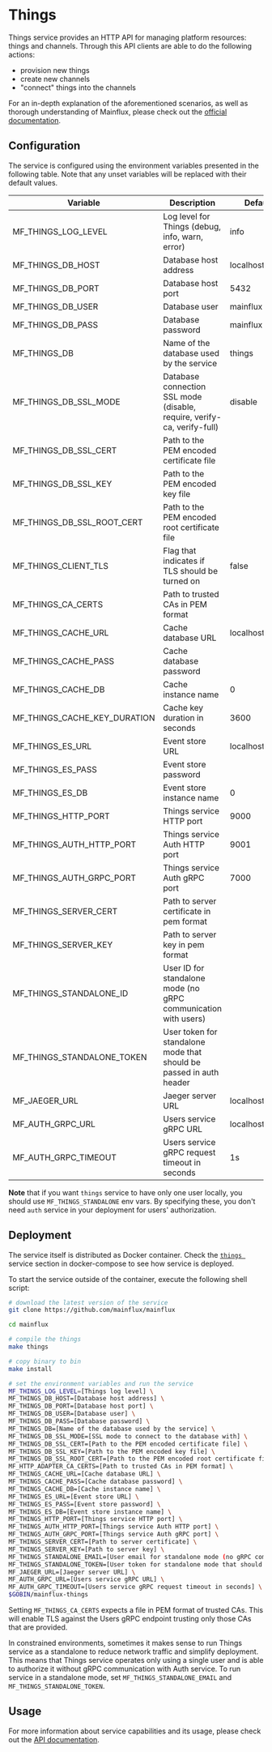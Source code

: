 # Things

Things service provides an HTTP API for managing platform resources: things and channels.
Through this API clients are able to do the following actions:

- provision new things
- create new channels
- "connect" things into the channels

For an in-depth explanation of the aforementioned scenarios, as well as thorough
understanding of Mainflux, please check out the [official documentation][doc].

## Configuration

The service is configured using the environment variables presented in the
following table. Note that any unset variables will be replaced with their
default values.

| Variable                     | Description                                                             | Default        |
| ---------------------------- | ----------------------------------------------------------------------- | -------------- |
| MF_THINGS_LOG_LEVEL          | Log level for Things (debug, info, warn, error)                         | info           |
| MF_THINGS_DB_HOST            | Database host address                                                   | localhost      |
| MF_THINGS_DB_PORT            | Database host port                                                      | 5432           |
| MF_THINGS_DB_USER            | Database user                                                           | mainflux       |
| MF_THINGS_DB_PASS            | Database password                                                       | mainflux       |
| MF_THINGS_DB                 | Name of the database used by the service                                | things         |
| MF_THINGS_DB_SSL_MODE        | Database connection SSL mode (disable, require, verify-ca, verify-full) | disable        |
| MF_THINGS_DB_SSL_CERT        | Path to the PEM encoded certificate file                                |                |
| MF_THINGS_DB_SSL_KEY         | Path to the PEM encoded key file                                        |                |
| MF_THINGS_DB_SSL_ROOT_CERT   | Path to the PEM encoded root certificate file                           |                |
| MF_THINGS_CLIENT_TLS         | Flag that indicates if TLS should be turned on                          | false          |
| MF_THINGS_CA_CERTS           | Path to trusted CAs in PEM format                                       |                |
| MF_THINGS_CACHE_URL          | Cache database URL                                                      | localhost:6379 |
| MF_THINGS_CACHE_PASS         | Cache database password                                                 |                |
| MF_THINGS_CACHE_DB           | Cache instance name                                                     | 0              |
| MF_THINGS_CACHE_KEY_DURATION | Cache key duration in seconds                                           | 3600           |
| MF_THINGS_ES_URL             | Event store URL                                                         | localhost:6379 |
| MF_THINGS_ES_PASS            | Event store password                                                    |                |
| MF_THINGS_ES_DB              | Event store instance name                                               | 0              |
| MF_THINGS_HTTP_PORT          | Things service HTTP port                                                | 9000           |
| MF_THINGS_AUTH_HTTP_PORT     | Things service Auth HTTP port                                           | 9001           |
| MF_THINGS_AUTH_GRPC_PORT     | Things service Auth gRPC port                                           | 7000           |
| MF_THINGS_SERVER_CERT        | Path to server certificate in pem format                                |                |
| MF_THINGS_SERVER_KEY         | Path to server key in pem format                                        |                |
| MF_THINGS_STANDALONE_ID      | User ID for standalone mode (no gRPC communication with users)          |                |
| MF_THINGS_STANDALONE_TOKEN   | User token for standalone mode that should be passed in auth header     |                |
| MF_JAEGER_URL                | Jaeger server URL                                                       | localhost:6831 |
| MF_AUTH_GRPC_URL             | Users service gRPC URL                                                  | localhost:7001 |
| MF_AUTH_GRPC_TIMEOUT         | Users service gRPC request timeout in seconds                           | 1s             |

**Note** that if you want `things` service to have only one user locally, you should use `MF_THINGS_STANDALONE` env vars. By specifying these, you don't need `auth` service in your deployment for users' authorization.

## Deployment

The service itself is distributed as Docker container. Check the [`things `](https://github.com/mainflux/mainflux/blob/master/docker/docker-compose.yml#L167-L194) service section in 
docker-compose to see how service is deployed.

To start the service outside of the container, execute the following shell script:

```bash
# download the latest version of the service
git clone https://github.com/mainflux/mainflux

cd mainflux

# compile the things
make things

# copy binary to bin
make install

# set the environment variables and run the service
MF_THINGS_LOG_LEVEL=[Things log level] \
MF_THINGS_DB_HOST=[Database host address] \
MF_THINGS_DB_PORT=[Database host port] \
MF_THINGS_DB_USER=[Database user] \
MF_THINGS_DB_PASS=[Database password] \
MF_THINGS_DB=[Name of the database used by the service] \
MF_THINGS_DB_SSL_MODE=[SSL mode to connect to the database with] \
MF_THINGS_DB_SSL_CERT=[Path to the PEM encoded certificate file] \
MF_THINGS_DB_SSL_KEY=[Path to the PEM encoded key file] \
MF_THINGS_DB_SSL_ROOT_CERT=[Path to the PEM encoded root certificate file] \
MF_HTTP_ADAPTER_CA_CERTS=[Path to trusted CAs in PEM format] \
MF_THINGS_CACHE_URL=[Cache database URL] \
MF_THINGS_CACHE_PASS=[Cache database password] \
MF_THINGS_CACHE_DB=[Cache instance name] \
MF_THINGS_ES_URL=[Event store URL] \
MF_THINGS_ES_PASS=[Event store password] \
MF_THINGS_ES_DB=[Event store instance name] \
MF_THINGS_HTTP_PORT=[Things service HTTP port] \
MF_THINGS_AUTH_HTTP_PORT=[Things service Auth HTTP port] \
MF_THINGS_AUTH_GRPC_PORT=[Things service Auth gRPC port] \
MF_THINGS_SERVER_CERT=[Path to server certificate] \
MF_THINGS_SERVER_KEY=[Path to server key] \
MF_THINGS_STANDALONE_EMAIL=[User email for standalone mode (no gRPC communication with auth)] \
MF_THINGS_STANDALONE_TOKEN=[User token for standalone mode that should be passed in auth header] \
MF_JAEGER_URL=[Jaeger server URL] \
MF_AUTH_GRPC_URL=[Users service gRPC URL] \
MF_AUTH_GRPC_TIMEOUT=[Users service gRPC request timeout in seconds] \
$GOBIN/mainflux-things
```

Setting `MF_THINGS_CA_CERTS` expects a file in PEM format of trusted CAs. This will enable TLS against the Users gRPC endpoint trusting only those CAs that are provided.

In constrained environments, sometimes it makes sense to run Things service as a standalone to reduce network traffic and simplify deployment. This means that Things service
operates only using a single user and is able to authorize it without gRPC communication with Auth service.
To run service in a standalone mode, set `MF_THINGS_STANDALONE_EMAIL` and `MF_THINGS_STANDALONE_TOKEN`.

## Usage

For more information about service capabilities and its usage, please check out
the [API documentation](https://api.mainflux.io/?urls.primaryName=things-openapi.yml).

[doc]: https://docs.mainflux.io
